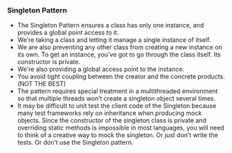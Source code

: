### Singleton Pattern
- The Singleton Pattern ensures a class has only one instance, and provides a global point access to it.
- We're taking a class and letting it manage a single instance of itself.
- We are also preventing any other class from creating a new instance on its own. To get an instance, you've got to go through the class itself. Its constructor is private.
- We're also providing a global access point to the instance.
-  You avoid tight coupling between the creator and the concrete products. (NOT THE BEST)
- The pattern requires special treatment in a multithreaded environment so that multiple threads won’t create a singleton object several times.
-  It may be difficult to unit test the client code of the Singleton because many test frameworks rely on inheritance when producing mock objects. Since the constructor of the singleton class is private and overriding static methods is impossible in most languages, you will need to think of a creative way to mock the singleton. Or just don’t write the tests. Or don’t use the Singleton pattern.